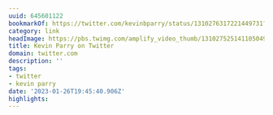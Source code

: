 ```yaml
---
uuid: 645601122
bookmarkOf: https://twitter.com/kevinbparry/status/1310276317221449731?s=20
category: link
headImage: https://pbs.twimg.com/amplify_video_thumb/1310275251411050497/img/flHwJicNb5d7i0JC.jpg:large
title: Kevin Parry on Twitter
domain: twitter.com
description: ''
tags:
- twitter
- kevin parry
date: '2023-01-26T19:45:40.906Z'
highlights:
---
```



